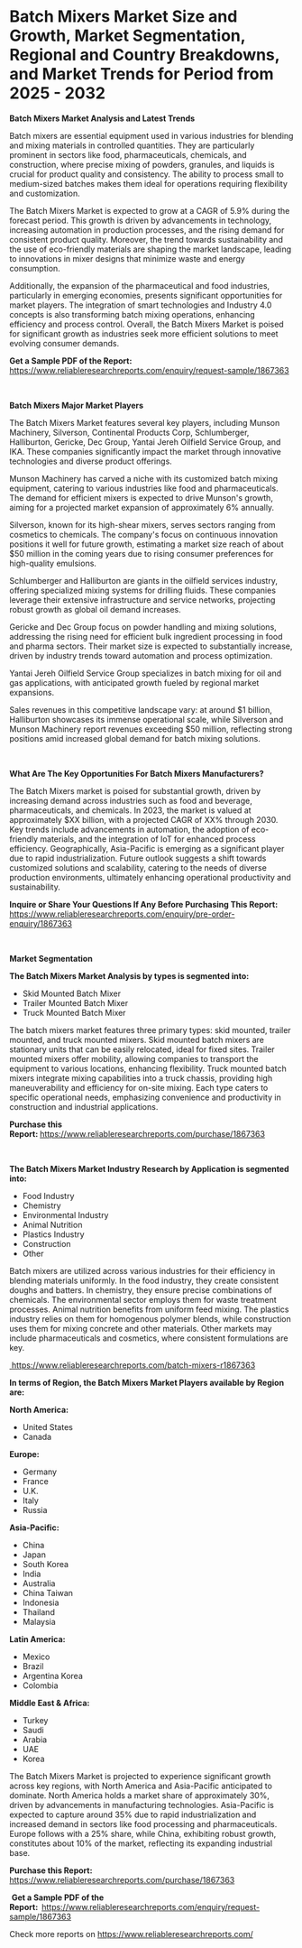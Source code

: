 <p><h1>Batch Mixers Market Size and Growth, Market Segmentation, Regional and Country Breakdowns, and Market Trends for Period from 2025 -  2032</h1></p><p><strong>Batch Mixers Market Analysis and Latest Trends</strong></p>
<p><p>Batch mixers are essential equipment used in various industries for blending and mixing materials in controlled quantities. They are particularly prominent in sectors like food, pharmaceuticals, chemicals, and construction, where precise mixing of powders, granules, and liquids is crucial for product quality and consistency. The ability to process small to medium-sized batches makes them ideal for operations requiring flexibility and customization.</p><p>The Batch Mixers Market is expected to grow at a CAGR of 5.9% during the forecast period. This growth is driven by advancements in technology, increasing automation in production processes, and the rising demand for consistent product quality. Moreover, the trend towards sustainability and the use of eco-friendly materials are shaping the market landscape, leading to innovations in mixer designs that minimize waste and energy consumption.</p><p>Additionally, the expansion of the pharmaceutical and food industries, particularly in emerging economies, presents significant opportunities for market players. The integration of smart technologies and Industry 4.0 concepts is also transforming batch mixing operations, enhancing efficiency and process control. Overall, the Batch Mixers Market is poised for significant growth as industries seek more efficient solutions to meet evolving consumer demands.</p></p>
<p><strong>Get a Sample PDF of the Report:&nbsp;</strong> <a href="https://www.reliableresearchreports.com/enquiry/request-sample/1867363?utm_campaign=3012&utm_medium=2&utm_source=Github&utm_content=ia&utm_term=10042025&utm_id=batch-mixers">https://www.reliableresearchreports.com/enquiry/request-sample/1867363</a></p>
<p>&nbsp;</p>
<p><strong>Batch Mixers Major Market Players</strong></p>
<p><p>The Batch Mixers Market features several key players, including Munson Machinery, Silverson, Continental Products Corp, Schlumberger, Halliburton, Gericke, Dec Group, Yantai Jereh Oilfield Service Group, and IKA. These companies significantly impact the market through innovative technologies and diverse product offerings.</p><p>Munson Machinery has carved a niche with its customized batch mixing equipment, catering to various industries like food and pharmaceuticals. The demand for efficient mixers is expected to drive Munson's growth, aiming for a projected market expansion of approximately 6% annually.</p><p>Silverson, known for its high-shear mixers, serves sectors ranging from cosmetics to chemicals. The company's focus on continuous innovation positions it well for future growth, estimating a market size reach of about $50 million in the coming years due to rising consumer preferences for high-quality emulsions.</p><p>Schlumberger and Halliburton are giants in the oilfield services industry, offering specialized mixing systems for drilling fluids. These companies leverage their extensive infrastructure and service networks, projecting robust growth as global oil demand increases.</p><p>Gericke and Dec Group focus on powder handling and mixing solutions, addressing the rising need for efficient bulk ingredient processing in food and pharma sectors. Their market size is expected to substantially increase, driven by industry trends toward automation and process optimization.</p><p>Yantai Jereh Oilfield Service Group specializes in batch mixing for oil and gas applications, with anticipated growth fueled by regional market expansions.</p><p>Sales revenues in this competitive landscape vary: at around $1 billion, Halliburton showcases its immense operational scale, while Silverson and Munson Machinery report revenues exceeding $50 million, reflecting strong positions amid increased global demand for batch mixing solutions.</p></p>
<p>&nbsp;</p>
<p><strong>What Are The Key Opportunities For Batch Mixers Manufacturers?</strong></p>
<p><p>The Batch Mixers market is poised for substantial growth, driven by increasing demand across industries such as food and beverage, pharmaceuticals, and chemicals. In 2023, the market is valued at approximately $XX billion, with a projected CAGR of XX% through 2030. Key trends include advancements in automation, the adoption of eco-friendly materials, and the integration of IoT for enhanced process efficiency. Geographically, Asia-Pacific is emerging as a significant player due to rapid industrialization. Future outlook suggests a shift towards customized solutions and scalability, catering to the needs of diverse production environments, ultimately enhancing operational productivity and sustainability.</p></p>
<p><strong>Inquire or Share Your Questions If Any Before Purchasing This Report:</strong> <a href="https://www.reliableresearchreports.com/enquiry/pre-order-enquiry/1867363?utm_campaign=3012&utm_medium=2&utm_source=Github&utm_content=ia&utm_term=10042025&utm_id=batch-mixers">https://www.reliableresearchreports.com/enquiry/pre-order-enquiry/1867363</a></p>
<p>&nbsp;</p>
<p><strong>Market Segmentation</strong></p>
<p><strong>The Batch Mixers Market Analysis by types is segmented into:</strong></p>
<p><ul><li>Skid Mounted Batch Mixer</li><li>Trailer Mounted Batch Mixer</li><li>Truck Mounted Batch Mixer</li></ul></p>
<p><p>The batch mixers market features three primary types: skid mounted, trailer mounted, and truck mounted mixers. Skid mounted batch mixers are stationary units that can be easily relocated, ideal for fixed sites. Trailer mounted mixers offer mobility, allowing companies to transport the equipment to various locations, enhancing flexibility. Truck mounted batch mixers integrate mixing capabilities into a truck chassis, providing high maneuverability and efficiency for on-site mixing. Each type caters to specific operational needs, emphasizing convenience and productivity in construction and industrial applications.</p></p>
<p><strong>Purchase this Report:&nbsp;</strong><a href="https://www.reliableresearchreports.com/purchase/1867363?utm_campaign=3012&utm_medium=2&utm_source=Github&utm_content=ia&utm_term=10042025&utm_id=batch-mixers">https://www.reliableresearchreports.com/purchase/1867363</a></p>
<p>&nbsp;</p>
<p><strong>The Batch Mixers Market Industry Research by Application is segmented into:</strong></p>
<p><ul><li>Food Industry</li><li>Chemistry</li><li>Environmental Industry</li><li>Animal Nutrition</li><li>Plastics Industry</li><li>Construction</li><li>Other</li></ul></p>
<p><p>Batch mixers are utilized across various industries for their efficiency in blending materials uniformly. In the food industry, they create consistent doughs and batters. In chemistry, they ensure precise combinations of chemicals. The environmental sector employs them for waste treatment processes. Animal nutrition benefits from uniform feed mixing. The plastics industry relies on them for homogenous polymer blends, while construction uses them for mixing concrete and other materials. Other markets may include pharmaceuticals and cosmetics, where consistent formulations are key.</p></p>
<p><a href="https://www.reliableresearchreports.com/batch-mixers-r1867363?utm_campaign=3012&utm_medium=2&utm_source=Github&utm_content=ia&utm_term=10042025&utm_id=batch-mixers">&nbsp;https://www.reliableresearchreports.com/batch-mixers-r1867363</a></p>
<p><strong>In terms of Region, the Batch Mixers Market Players available by Region are:</strong></p>
<p>
    <p> <strong> North America: </strong>
        <ul>
            <li>United States</li>
            <li>Canada</li>
        </ul>
        </p> 
    <p> <strong> Europe: </strong>
        <ul>
            <li>Germany</li>
            <li>France</li>
            <li>U.K.</li>
            <li>Italy</li>
            <li>Russia</li>
        </ul>
        </p> 
    <p> <strong> Asia-Pacific: </strong>
        <ul>
            <li>China</li>
            <li>Japan</li>
            <li>South Korea</li>
            <li>India</li>
            <li>Australia</li>
            <li>China Taiwan</li>
            <li>Indonesia</li>
            <li>Thailand</li>
            <li>Malaysia</li>
        </ul>
        </p> 
    <p> <strong> Latin America: </strong>
        <ul>
            <li>Mexico</li>
            <li>Brazil</li>
            <li>Argentina Korea</li>
            <li>Colombia</li>
        </ul>
        </p> 
    <p> <strong> Middle East & Africa: </strong>
        <ul>
            <li>Turkey</li>
            <li>Saudi</li>
            <li>Arabia</li>
            <li>UAE</li>
            <li>Korea</li>
        </ul>
    </p>
    </p>
<p><p>The Batch Mixers Market is projected to experience significant growth across key regions, with North America and Asia-Pacific anticipated to dominate. North America holds a market share of approximately 30%, driven by advancements in manufacturing technologies. Asia-Pacific is expected to capture around 35% due to rapid industrialization and increased demand in sectors like food processing and pharmaceuticals. Europe follows with a 25% share, while China, exhibiting robust growth, constitutes about 10% of the market, reflecting its expanding industrial base.</p></p>
<p><strong>Purchase this Report: </strong><a href="https://www.reliableresearchreports.com/purchase/1867363?utm_campaign=3012&utm_medium=2&utm_source=Github&utm_content=ia&utm_term=10042025&utm_id=batch-mixers">https://www.reliableresearchreports.com/purchase/1867363</a></p>
<p>&nbsp;<strong>Get a Sample PDF of the Report:&nbsp;&nbsp;</strong><a href="https://www.reliableresearchreports.com/enquiry/request-sample/1867363?utm_campaign=3012&utm_medium=2&utm_source=Github&utm_content=ia&utm_term=10042025&utm_id=batch-mixers">https://www.reliableresearchreports.com/enquiry/request-sample/1867363</a></p>
<p><strong></strong></p>
<p>Check more reports on <a href="https://www.reliableresearchreports.com/?utm_campaign=3012&utm_medium=2&utm_source=Github&utm_content=ia&utm_term=10042025&utm_id=batch-mixers">https://www.reliableresearchreports.com/</a></p>